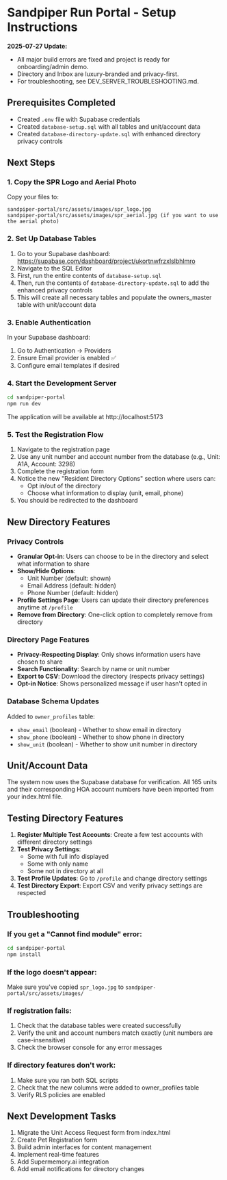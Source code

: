 # Sandpiper Run Portal - Setup Instructions

**2025-07-27 Update:**
- All major build errors are fixed and project is ready for onboarding/admin demo.
- Directory and Inbox are luxury-branded and privacy-first.
- For troubleshooting, see DEV_SERVER_TROUBLESHOOTING.md.

## Prerequisites Completed 
- Created `.env` file with Supabase credentials
- Created `database-setup.sql` with all tables and unit/account data
- Created `database-directory-update.sql` with enhanced directory privacy controls

## Next Steps

### 1. Copy the SPR Logo and Aerial Photo
Copy your files to:
```
sandpiper-portal/src/assets/images/spr_logo.jpg
sandpiper-portal/src/assets/images/spr_aerial.jpg (if you want to use the aerial photo)
```

### 2. Set Up Database Tables
1. Go to your Supabase dashboard: https://supabase.com/dashboard/project/ukortnwfrzxlslbhlmro
2. Navigate to the SQL Editor
3. First, run the entire contents of `database-setup.sql`
4. Then, run the contents of `database-directory-update.sql` to add the enhanced privacy controls
5. This will create all necessary tables and populate the owners_master table with unit/account data

### 3. Enable Authentication
In your Supabase dashboard:
1. Go to Authentication → Providers
2. Ensure Email provider is enabled ✅
3. Configure email templates if desired

### 4. Start the Development Server
```bash
cd sandpiper-portal
npm run dev
```

The application will be available at http://localhost:5173

### 5. Test the Registration Flow
1. Navigate to the registration page
2. Use any unit number and account number from the database (e.g., Unit: A1A, Account: 3298)
3. Complete the registration form
4. Notice the new "Resident Directory Options" section where users can:
   - Opt in/out of the directory
   - Choose what information to display (unit, email, phone)
5. You should be redirected to the dashboard

## New Directory Features

### Privacy Controls
- **Granular Opt-in**: Users can choose to be in the directory and select what information to share
- **Show/Hide Options**: 
  - Unit Number (default: shown)
  - Email Address (default: hidden)
  - Phone Number (default: hidden)
- **Profile Settings Page**: Users can update their directory preferences anytime at `/profile`
- **Remove from Directory**: One-click option to completely remove from directory

### Directory Page Features
- **Privacy-Respecting Display**: Only shows information users have chosen to share
- **Search Functionality**: Search by name or unit number
- **Export to CSV**: Download the directory (respects privacy settings)
- **Opt-in Notice**: Shows personalized message if user hasn't opted in

### Database Schema Updates
Added to `owner_profiles` table:
- `show_email` (boolean) - Whether to show email in directory
- `show_phone` (boolean) - Whether to show phone in directory
- `show_unit` (boolean) - Whether to show unit number in directory

## Unit/Account Data
The system now uses the Supabase database for verification. All 165 units and their corresponding HOA account numbers have been imported from your index.html file.

## Testing Directory Features

1. **Register Multiple Test Accounts**: Create a few test accounts with different directory settings
2. **Test Privacy Settings**: 
   - Some with full info displayed
   - Some with only name
   - Some not in directory at all
3. **Test Profile Updates**: Go to `/profile` and change directory settings
4. **Test Directory Export**: Export CSV and verify privacy settings are respected

## Troubleshooting

### If you get a "Cannot find module" error:
```bash
cd sandpiper-portal
npm install
```

### If the logo doesn't appear:
Make sure you've copied `spr_logo.jpg` to `sandpiper-portal/src/assets/images/`

### If registration fails:
1. Check that the database tables were created successfully
2. Verify the unit and account numbers match exactly (unit numbers are case-insensitive)
3. Check the browser console for any error messages

### If directory features don't work:
1. Make sure you ran both SQL scripts
2. Check that the new columns were added to owner_profiles table
3. Verify RLS policies are enabled

## Next Development Tasks
1. Migrate the Unit Access Request form from index.html
2. Create Pet Registration form
3. Build admin interfaces for content management
4. Implement real-time features
5. Add Supermemory.ai integration
6. Add email notifications for directory changes